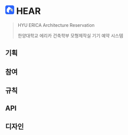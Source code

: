 <h1>
<img src="src/assets/logo.svg" width="28"> HEAR
</h1>

> HYU ERICA Architecture Reservation
>
> 한양대학교 에리카 건축학부 모형제작실 기기 예약 시스템

## 기획

## 참여

## 규칙

## API

## 디자인
